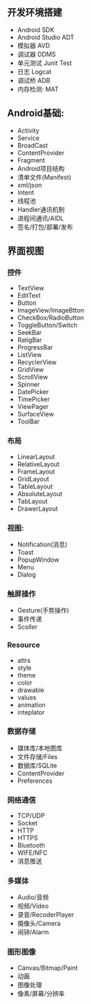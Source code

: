## 开发环境搭建
* Android SDK
* Android Studio ADT
* 模拟器 AVD
* 调试器 DDMS
* 单元测试 Junit Test
* 日志 Logcat
* 调试桥 ADB
* 内存检测: MAT

## Android基础:
* Activity
* Service
* BroadCast
* ContentProvider
* Fragment
* Android项目结构
* 清单文件(Manifest)
* xml/json
* Intent
* 线程池
* Handler通讯机制
* 进程间通讯/AIDL
* 签名/打包/部署/发布

## 界面视图
### 控件
* TextView
* EditText
* Button
* ImageView/ImageBtton
* CheckBox/RadioButton
* ToggleButton/Switch
* SeekBar
* RatigBar
* ProgressBar
* ListView
* RecyclerView
* GridView
* ScrollView
* Spinner
* DatePicker
* TimePicker
* ViewPager
* SurfaceView
* ToolBar
### 布局
* LinearLayout
* RelativeLayout
* FrameLayout
* GridLayout
* TableLayout
* AbsoluteLayout
* TabLayout
* DrawerLayout
### 视图:
* Notification(消息)
* Toast
* PopupWindow
* Menu
* Dialog
### 触屏操作
* Gesture(手势操作)
* 事件传递
* Scoller
### Resource
* attrs
* style
* theme
* color
* drawable
* values
* animation
* inteplator

### 数据存储
* 媒体库/本地图库
* 文件存储/Files
* 数据库/SQLite
* ContentProvider
* Preferences

### 网络通信
* TCP/UDP
* Socket
* HTTP
* HTTPS
* Bluetooth
* WIFE/NFC
* 消息推送

### 多媒体
* Audio/音频
* 视频/Video
* 录音/RecoderPlayer
* 摄像头/Camera
* 闹钟/Alarm

### 图形图像
* Canvas/Bitmap/Paint
* 动画
* 图像处理
* 像素/屏幕/分辨率




